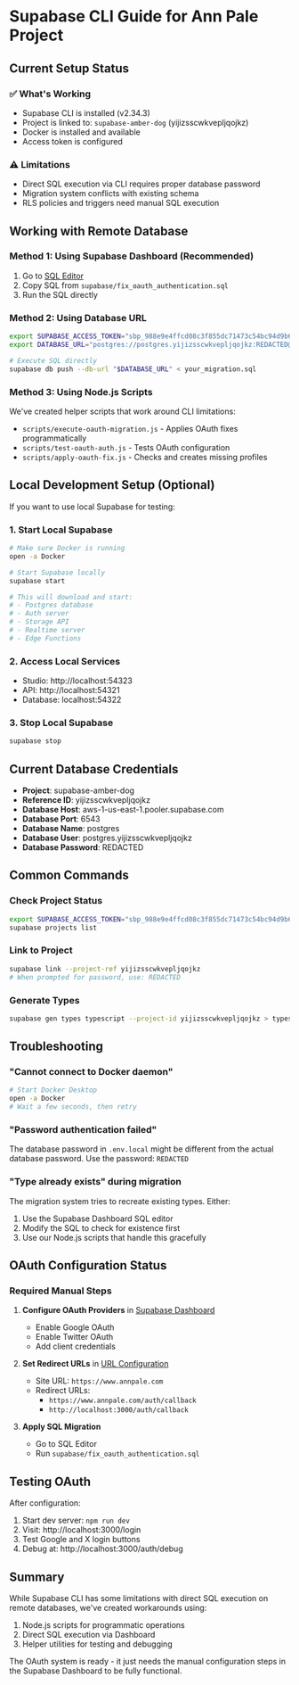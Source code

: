 # Supabase CLI Guide for Ann Pale Project

## Current Setup Status

### ✅ What's Working
- Supabase CLI is installed (v2.34.3)
- Project is linked to: `supabase-amber-dog` (yijizsscwkvepljqojkz)
- Docker is installed and available
- Access token is configured

### ⚠️ Limitations
- Direct SQL execution via CLI requires proper database password
- Migration system conflicts with existing schema
- RLS policies and triggers need manual SQL execution

## Working with Remote Database

### Method 1: Using Supabase Dashboard (Recommended)
1. Go to [SQL Editor](https://supabase.com/dashboard/project/yijizsscwkvepljqojkz/sql)
2. Copy SQL from `supabase/fix_oauth_authentication.sql`
3. Run the SQL directly

### Method 2: Using Database URL
```bash
export SUPABASE_ACCESS_TOKEN="sbp_988e9e4ffcd08c3f855dc71473c54bc94d9b6c3e"
export DATABASE_URL="postgres://postgres.yijizsscwkvepljqojkz:REDACTED@aws-1-us-east-1.pooler.supabase.com:6543/postgres?sslmode=require"

# Execute SQL directly
supabase db push --db-url "$DATABASE_URL" < your_migration.sql
```

### Method 3: Using Node.js Scripts
We've created helper scripts that work around CLI limitations:
- `scripts/execute-oauth-migration.js` - Applies OAuth fixes programmatically
- `scripts/test-oauth-auth.js` - Tests OAuth configuration
- `scripts/apply-oauth-fix.js` - Checks and creates missing profiles

## Local Development Setup (Optional)

If you want to use local Supabase for testing:

### 1. Start Local Supabase
```bash
# Make sure Docker is running
open -a Docker

# Start Supabase locally
supabase start

# This will download and start:
# - Postgres database
# - Auth server
# - Storage API
# - Realtime server
# - Edge Functions
```

### 2. Access Local Services
- Studio: http://localhost:54323
- API: http://localhost:54321
- Database: localhost:54322

### 3. Stop Local Supabase
```bash
supabase stop
```

## Current Database Credentials

- **Project**: supabase-amber-dog
- **Reference ID**: yijizsscwkvepljqojkz
- **Database Host**: aws-1-us-east-1.pooler.supabase.com
- **Database Port**: 6543
- **Database Name**: postgres
- **Database User**: postgres.yijizsscwkvepljqojkz
- **Database Password**: REDACTED

## Common Commands

### Check Project Status
```bash
export SUPABASE_ACCESS_TOKEN="sbp_988e9e4ffcd08c3f855dc71473c54bc94d9b6c3e"
supabase projects list
```

### Link to Project
```bash
supabase link --project-ref yijizsscwkvepljqojkz
# When prompted for password, use: REDACTED
```

### Generate Types
```bash
supabase gen types typescript --project-id yijizsscwkvepljqojkz > types/supabase.ts
```

## Troubleshooting

### "Cannot connect to Docker daemon"
```bash
# Start Docker Desktop
open -a Docker
# Wait a few seconds, then retry
```

### "Password authentication failed"
The database password in `.env.local` might be different from the actual database password. Use the password: `REDACTED`

### "Type already exists" during migration
The migration system tries to recreate existing types. Either:
1. Use the Supabase Dashboard SQL editor
2. Modify the SQL to check for existence first
3. Use our Node.js scripts that handle this gracefully

## OAuth Configuration Status

### Required Manual Steps
1. **Configure OAuth Providers** in [Supabase Dashboard](https://supabase.com/dashboard/project/yijizsscwkvepljqojkz/auth/providers)
   - Enable Google OAuth
   - Enable Twitter OAuth
   - Add client credentials

2. **Set Redirect URLs** in [URL Configuration](https://supabase.com/dashboard/project/yijizsscwkvepljqojkz/auth/url-configuration)
   - Site URL: `https://www.annpale.com`
   - Redirect URLs:
     - `https://www.annpale.com/auth/callback`
     - `http://localhost:3000/auth/callback`

3. **Apply SQL Migration**
   - Go to SQL Editor
   - Run `supabase/fix_oauth_authentication.sql`

## Testing OAuth

After configuration:
1. Start dev server: `npm run dev`
2. Visit: http://localhost:3000/login
3. Test Google and X login buttons
4. Debug at: http://localhost:3000/auth/debug

## Summary

While Supabase CLI has some limitations with direct SQL execution on remote databases, we've created workarounds using:
1. Node.js scripts for programmatic operations
2. Direct SQL execution via Dashboard
3. Helper utilities for testing and debugging

The OAuth system is ready - it just needs the manual configuration steps in the Supabase Dashboard to be fully functional.